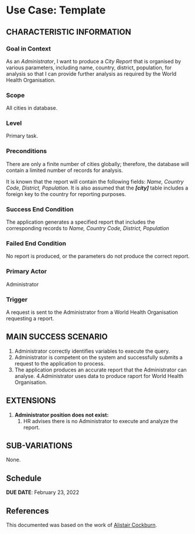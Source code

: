 # Use Case: Template

## CHARACTERISTIC INFORMATION

### Goal in Context

As an *Administrator*, I want to produce a *City Report* that is organised by various parameters, including name, country, district, population, for analysis so that I can provide further analysis as required by the World Health Organisation.

### Scope

All cities in database.

### Level

Primary task.

### Preconditions

There are only a finite number of cities globally; therefore, the database will contain a limited number of records for analysis.

It is known that the report will contain the following fields: *Name, Country Code, District, Population*. It is also assumed that the ***[city]*** table includes a foreign key to the country for reporting purposes.

### Success End Condition

The application generates a specified report that includes the corresponding records to *Name, Country Code, District, Population*

### Failed End Condition

No report is produced, or the parameters do not produce the correct report.

### Primary Actor

Administrator

### Trigger

A request is sent to the Administrator from a World Health Organisation requesting a report.

## MAIN SUCCESS SCENARIO

1. Administrator correctly identifies variables to execute the query.
2. Administrator is competent on the system and successfully submits a request to the application to process.
3. The application produces an accurate report that the Administrator can analyse.
4.Administrator uses data to produce raport for World Health Organisation.

## EXTENSIONS

1. **Administrator position does not exist:**
   1. HR advises there is no Administrator to execute and analyze the report.

## SUB-VARIATIONS

None.

## Schedule

**DUE DATE**: February 23, 2022

## References

This documented was based on the work of [Alistair Cockburn](https://cis.bentley.edu/lwaguespack/CS360_Site/Downloads_files/Use%20Case%20Template%20%28Cockburn%29.pdf).
